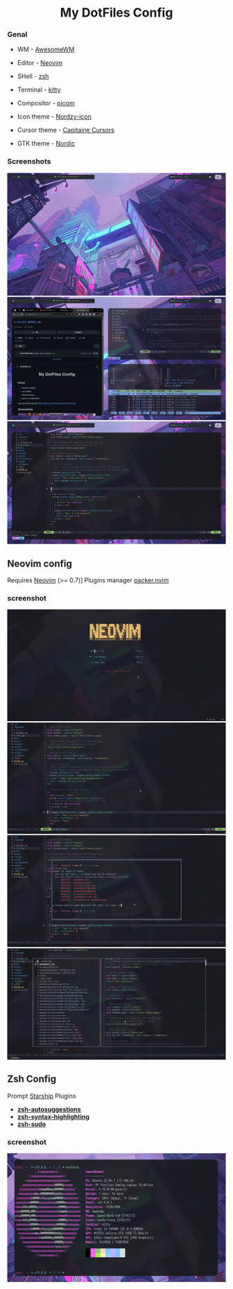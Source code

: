 <h1 align="center">My DotFiles Config</h1>

### Genal
- WM - [AwesomeWM](https://awesomewm.org/)
- Editor - [Neovim](https://neovim.io/)
- SHell - [zsh](https://www.zsh.org/)
- Terminal - [kitty](https://sw.kovidgoyal.net/kitty/)
- Compositor - [picom](https://github.com/yshui/picom)

- Icon theme - [Nordzy-icon](https://www.xfce-look.org/p/1686927/)
- Cursor theme - [Capitaine Cursors](https://www.xfce-look.org/p/1818760/)
- GTK theme - [Nordic](https://www.xfce-look.org/p/1267246/)

<!-- repo de temas de kitty https://github.com/dexpota/kitty-themes.git -->

### Screenshots
![screenshot 1](./screenshots/img1.png)
![screenshot 2](./screenshots/img2.png)
![screenshot 3](./screenshots/img3.png)

## Neovim config

Requires [Neovim](https://neovim.io/) (>= 0.7)]
Plugins manager [packer.nvim](https://github.com/wbthomason/packer.nvim#features)

### screenshot

![scroonshot](./screenshots/nvim1.png)
![scroonshot](./screenshots/nvim2.png)
![scroonshot](./screenshots/nvim3.png)
![scroonshot](./screenshots/nvim4.png)

## Zsh Config
Prompt [Starship](https://starship.rs/)
Plugins
- **[zsh-autosuggestions](https://github.com/zsh-users/zsh-autosuggestions)**
- **[zsh-syntax-highlighting](https://github.com/zsh-users/zsh-syntax-highlighting)**
- **[zsh-sudo](https://github.com/ohmyzsh/ohmyzsh/blob/master/plugins/sudo/sudo.plugin.zsh)**
### screenshot
![scroonshot](./screenshots/zsh-screenshot.png)
